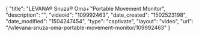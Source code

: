 {
    "title": "LEVANA&reg; Snuza&reg; Oma+&trade;Portable Movement Monitor",
    "description": "",
    "videoid": "109992463",
    "date_created": "1502523198",
    "date_modified": "1504247454",
    "type": "captivate",
    "layout": "video",
    "url": "\/v\/levana-snuza-oma-portable-movement-monitor\/109992463"
}